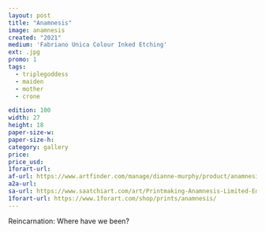 ```yaml
---
layout: post
title: "Anamnesis"
image: anamnesis
created: "2021"
medium: 'Fabriano Unica Colour Inked Etching'
ext: .jpg
promo: 1
tags:
  - triplegoddess
  - maiden
  - mother
  - crone

edition: 100
width: 27
height: 18
paper-size-w: 
paper-size-h: 
category: gallery
price: 
price_usd: 
1forart-url:
af-url: https://www.artfinder.com/manage/dianne-murphy/product/anamnesis-6afe8/
a2a-url:
sa-url: https://www.saatchiart.com/art/Printmaking-Anamnesis-Limited-Edition-of-100/19454/8431227/view
1forart-url: https://www.1forart.com/shop/prints/anamnesis/
---
```


Reincarnation: Where have we been?